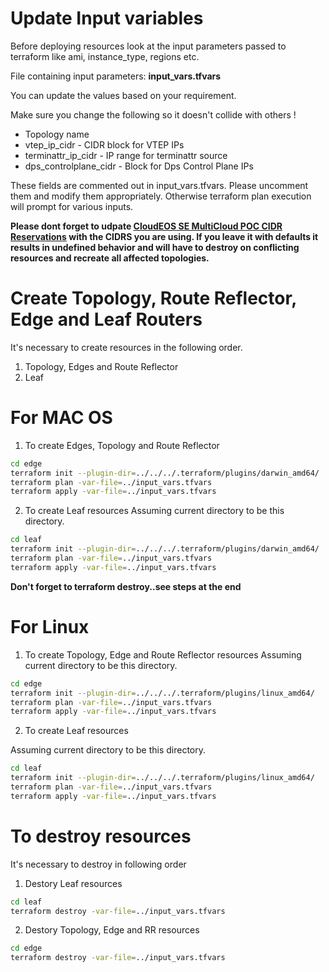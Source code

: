 
# Update Input variables
Before deploying resources look at the input parameters passed to terraform like ami,
instance_type, regions etc.

File containing input parameters: **input_vars.tfvars**

You can update the values based on your requirement. 

Make sure you change the following so it doesn't collide with others !
- Topology name 
- vtep_ip_cidr   - CIDR block for VTEP IPs 
- terminattr_ip_cidr -  IP range for terminattr source
- dps_controlplane_cidr -  Block for Dps Control Plane IPs 

These fields are commented out in input_vars.tfvars. Please uncomment them and modify them appropriately. Otherwise terraform plan execution will prompt for various inputs.

**Please dont forget to udpate [CloudEOS SE MultiCloud POC CIDR Reservations](https://docs.google.com/spreadsheets/d/1HkANmxzbowQlqqQHdI2e8qcZ1LqY7QDaTnr-BofdhLg/edit?usp=sharing "CloudEOS SE MultiCloud POC CIDR Reservations") with the CIDRS you are using. If you leave it with defaults it results in undefined behavior and will have to destroy on conflicting resources and recreate all affected topologies.**

# Create Topology, Route Reflector, Edge and Leaf Routers

It's necessary to create resources in the following order.
1. Topology, Edges and Route Reflector
2. Leaf

# For MAC OS
1. To create Edges, Topology and Route Reflector

```bash
cd edge
terraform init --plugin-dir=../../../.terraform/plugins/darwin_amd64/
terraform plan -var-file=../input_vars.tfvars
terraform apply -var-file=../input_vars.tfvars
```

2. To create Leaf resources
Assuming current directory to be this directory.

```bash
cd leaf
terraform init --plugin-dir=../../../.terraform/plugins/darwin_amd64/
terraform plan -var-file=../input_vars.tfvars
terraform apply -var-file=../input_vars.tfvars
```

**Don't forget to terraform destroy..see steps at the end**

# For Linux 
1. To create Topology, Edge and Route Reflector resources
Assuming current directory to be this directory.

```bash
cd edge
terraform init --plugin-dir=../../../.terraform/plugins/linux_amd64/
terraform plan -var-file=../input_vars.tfvars
terraform apply -var-file=../input_vars.tfvars
```

2. To create Leaf resources

Assuming current directory to be this directory.

```bash
cd leaf
terraform init --plugin-dir=../../../.terraform/plugins/linux_amd64/
terraform plan -var-file=../input_vars.tfvars
terraform apply -var-file=../input_vars.tfvars
```

# To destroy resources

It's necessary to destroy in following order

1. Destory Leaf resources

```bash
cd leaf
terraform destroy -var-file=../input_vars.tfvars
```

2. Destory Topology, Edge and RR resources

```bash
cd edge
terraform destroy -var-file=../input_vars.tfvars
```

